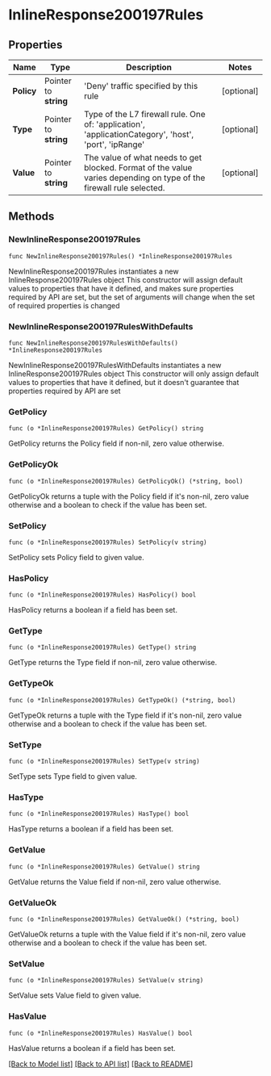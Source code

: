# InlineResponse200197Rules

## Properties

Name | Type | Description | Notes
------------ | ------------- | ------------- | -------------
**Policy** | Pointer to **string** | &#39;Deny&#39; traffic specified by this rule | [optional] 
**Type** | Pointer to **string** | Type of the L7 firewall rule. One of: &#39;application&#39;, &#39;applicationCategory&#39;, &#39;host&#39;, &#39;port&#39;, &#39;ipRange&#39; | [optional] 
**Value** | Pointer to **string** | The value of what needs to get blocked. Format of the value varies depending on type of the firewall rule selected. | [optional] 

## Methods

### NewInlineResponse200197Rules

`func NewInlineResponse200197Rules() *InlineResponse200197Rules`

NewInlineResponse200197Rules instantiates a new InlineResponse200197Rules object
This constructor will assign default values to properties that have it defined,
and makes sure properties required by API are set, but the set of arguments
will change when the set of required properties is changed

### NewInlineResponse200197RulesWithDefaults

`func NewInlineResponse200197RulesWithDefaults() *InlineResponse200197Rules`

NewInlineResponse200197RulesWithDefaults instantiates a new InlineResponse200197Rules object
This constructor will only assign default values to properties that have it defined,
but it doesn't guarantee that properties required by API are set

### GetPolicy

`func (o *InlineResponse200197Rules) GetPolicy() string`

GetPolicy returns the Policy field if non-nil, zero value otherwise.

### GetPolicyOk

`func (o *InlineResponse200197Rules) GetPolicyOk() (*string, bool)`

GetPolicyOk returns a tuple with the Policy field if it's non-nil, zero value otherwise
and a boolean to check if the value has been set.

### SetPolicy

`func (o *InlineResponse200197Rules) SetPolicy(v string)`

SetPolicy sets Policy field to given value.

### HasPolicy

`func (o *InlineResponse200197Rules) HasPolicy() bool`

HasPolicy returns a boolean if a field has been set.

### GetType

`func (o *InlineResponse200197Rules) GetType() string`

GetType returns the Type field if non-nil, zero value otherwise.

### GetTypeOk

`func (o *InlineResponse200197Rules) GetTypeOk() (*string, bool)`

GetTypeOk returns a tuple with the Type field if it's non-nil, zero value otherwise
and a boolean to check if the value has been set.

### SetType

`func (o *InlineResponse200197Rules) SetType(v string)`

SetType sets Type field to given value.

### HasType

`func (o *InlineResponse200197Rules) HasType() bool`

HasType returns a boolean if a field has been set.

### GetValue

`func (o *InlineResponse200197Rules) GetValue() string`

GetValue returns the Value field if non-nil, zero value otherwise.

### GetValueOk

`func (o *InlineResponse200197Rules) GetValueOk() (*string, bool)`

GetValueOk returns a tuple with the Value field if it's non-nil, zero value otherwise
and a boolean to check if the value has been set.

### SetValue

`func (o *InlineResponse200197Rules) SetValue(v string)`

SetValue sets Value field to given value.

### HasValue

`func (o *InlineResponse200197Rules) HasValue() bool`

HasValue returns a boolean if a field has been set.


[[Back to Model list]](../README.md#documentation-for-models) [[Back to API list]](../README.md#documentation-for-api-endpoints) [[Back to README]](../README.md)


